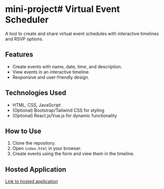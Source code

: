 # mini-project# Virtual Event Scheduler

A tool to create and share virtual event schedules with interactive timelines and RSVP options.

## Features
- Create events with name, date, time, and description.
- View events in an interactive timeline.
- Responsive and user-friendly design.

## Technologies Used
- HTML, CSS, JavaScript
- (Optional) Bootstrap/Tailwind CSS for styling
- (Optional) React.js/Vue.js for dynamic functionality

## How to Use
1. Clone the repository.
2. Open `index.html` in your browser.
3. Create events using the form and view them in the timeline.

## Hosted Application
[Link to hosted application](#)
